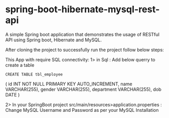 # spring-boot-hibernate-mysql-rest-api
A simple Spring boot application that demonstrates the usage of RESTful API using Spring boot, Hibernate and MySQL.

After cloning the project to successfully run the project follow below steps:

This App with require SQL connectivity:
 1> in Sql :  Add below querry to create a table
 
    CREATE TABLE tbl_employee
(
	id INT NOT NULL PRIMARY KEY AUTO_INCREMENT,
    	name VARCHAR(255),
    	gender VARCHAR(255),
    	department VARCHAR(255),
    	dob DATE
)

2> In your SpringBoot project src/main/resources>application.properties : Change MySQL Username and Password as per your MySQL Installation
